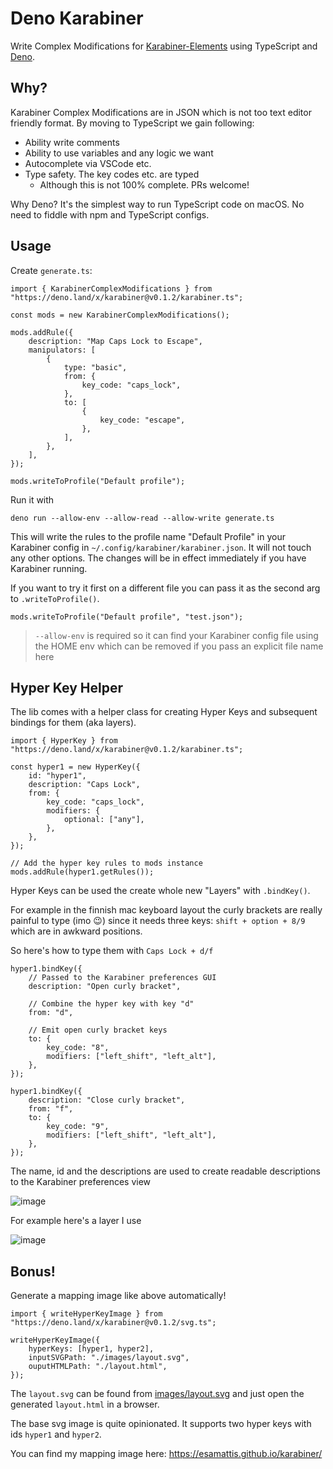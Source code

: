# Deno Karabiner

Write Complex Modifications for
[Karabiner-Elements](https://karabiner-elements.pqrs.org/) using TypeScript
and [Deno](https://deno.land/).

## Why?

Karabiner Complex Modifications are in JSON which is not too text editor
friendly format. By moving to TypeScript we gain following:

-   Ability write comments
-   Ability to use variables and any logic we want
-   Autocomplete via VSCode etc.
-   Type safety. The key codes etc. are typed
    -   Although this is not 100% complete. PRs welcome!

Why Deno? It's the simplest way to run TypeScript code on macOS. No need to
fiddle with npm and TypeScript configs.

## Usage

Create `generate.ts`:

```tsx
import { KarabinerComplexModifications } from "https://deno.land/x/karabiner@v0.1.2/karabiner.ts";

const mods = new KarabinerComplexModifications();

mods.addRule({
    description: "Map Caps Lock to Escape",
    manipulators: [
        {
            type: "basic",
            from: {
                key_code: "caps_lock",
            },
            to: [
                {
                    key_code: "escape",
                },
            ],
        },
    ],
});

mods.writeToProfile("Default profile");
```

Run it with

```
deno run --allow-env --allow-read --allow-write generate.ts
```

This will write the rules to the profile name "Default Profile" in your
Karabiner config in `~/.config/karabiner/karabiner.json`. It will not touch
any other options. The changes will be in effect immediately if you have
Karabiner running.

If you want to try it first on a different file you can pass it as the second
arg to `.writeToProfile()`.

```tsx
mods.writeToProfile("Default profile", "test.json");
```

> `--allow-env` is required so it can find your Karabiner config file using
> the HOME env which can be removed if you pass an explicit file name here

## Hyper Key Helper

The lib comes with a helper class for creating Hyper Keys and subsequent
bindings for them (aka layers).

```tsx
import { HyperKey } from "https://deno.land/x/karabiner@v0.1.2/karabiner.ts";

const hyper1 = new HyperKey({
    id: "hyper1",
    description: "Caps Lock",
    from: {
        key_code: "caps_lock",
        modifiers: {
            optional: ["any"],
        },
    },
});

// Add the hyper key rules to mods instance
mods.addRule(hyper1.getRules());
```

Hyper Keys can be used the create whole new "Layers" with `.bindKey()`.

For example in the finnish mac keyboard layout the curly brackets are really
painful to type (imo 😉) since it needs three keys: `shift + option + 8/9`
which are in awkward positions.

So here's how to type them with `Caps Lock + d/f`

```tsx
hyper1.bindKey({
    // Passed to the Karabiner preferences GUI
    description: "Open curly bracket",

    // Combine the hyper key with key "d"
    from: "d",

    // Emit open curly bracket keys
    to: {
        key_code: "8",
        modifiers: ["left_shift", "left_alt"],
    },
});

hyper1.bindKey({
    description: "Close curly bracket",
    from: "f",
    to: {
        key_code: "9",
        modifiers: ["left_shift", "left_alt"],
    },
});
```

The name, id and the descriptions are used to create readable descriptions to
the Karabiner preferences view

![image](https://user-images.githubusercontent.com/225712/101291575-8e209980-3812-11eb-93cc-02ad07e4ee01.png)

For example here's a layer I use

![image](https://user-images.githubusercontent.com/225712/101291309-79430680-3810-11eb-9c57-935b8cc324d0.png)

## Bonus!

Generate a mapping image like above automatically!

```tsx
import { writeHyperKeyImage } from "https://deno.land/x/karabiner@v0.1.2/svg.ts";

writeHyperKeyImage({
    hyperKeys: [hyper1, hyper2],
    inputSVGPath: "./images/layout.svg",
    ouputHTMLPath: "./layout.html",
});
```

The `layout.svg` can be found from [images/layout.svg](images/layout.svg) and
just open the generated `layout.html` in a browser.

The base svg image is quite opinionated. It supports two hyper keys with ids
`hyper1` and `hyper2`.

You can find my mapping image here: <https://esamattis.github.io/karabiner/>
